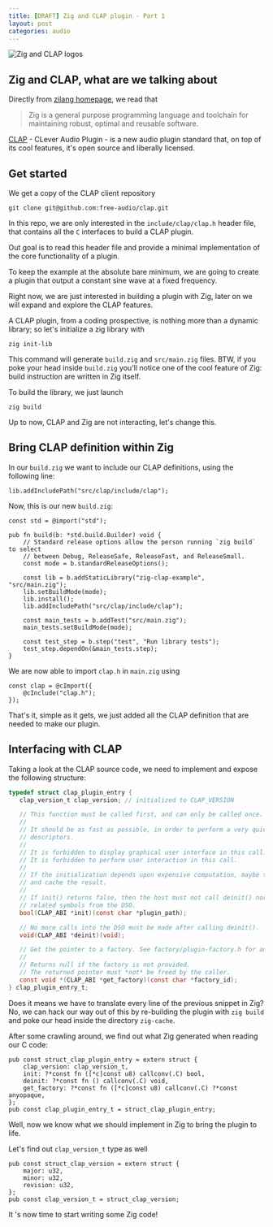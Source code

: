 ```yaml
---
title: [DRAFT] Zig and CLAP plugin - Part 1
layout: post
categories: audio
---
```



![Zig and CLAP logos]({{site.baseurl}}/assets/images/zig_and_clap.png)


## Zig and CLAP, what are we talking about


Directly from [zilang homepage](https://ziglang.org), we read that 

> Zig is a general purpose programming language and toolchain for maintaining robust, optimal and reusable software.

[CLAP](https://github.com/free-audio/clap) - CLever Audio Plugin - is a new audio plugin standard that, on top of its cool features, it's open source and liberally licensed.

## Get started

We get a copy of the CLAP client repository 

```
git clone git@github.com:free-audio/clap.git
```

In this repo, we are only interested in the `include/clap/clap.h` header file, that contains all the `C` interfaces to build a CLAP plugin.

Out goal is to read this header file and provide a minimal implementation of the core functionality of a plugin.

To keep the example at the absolute bare minimum, we are going to create a plugin that output a constant sine wave at a fixed frequency.

Right now, we are just interested in building a plugin with Zig, later on we will expand and explore the CLAP features.

A CLAP plugin, from a coding prospective, is nothing more than a dynamic library; so let's initialize a zig library with

```
zig init-lib
```

This command will generate `build.zig` and `src/main.zig` files. BTW, if you poke your head inside `build.zig` you'll notice one of the cool feature of Zig: build instruction are written in Zig itself.

To build the library, we just launch

```
zig build
```

Up to now, CLAP and Zig are not interacting, let's change this.

## Bring CLAP definition within Zig

In our `build.zig` we want to include our CLAP definitions, using the following line:
```zig
lib.addIncludePath("src/clap/include/clap");
```

Now, this is our new `build.zig`:

```zig
const std = @import("std");

pub fn build(b: *std.build.Builder) void {
    // Standard release options allow the person running `zig build` to select
    // between Debug, ReleaseSafe, ReleaseFast, and ReleaseSmall.
    const mode = b.standardReleaseOptions();

    const lib = b.addStaticLibrary("zig-clap-example", "src/main.zig");
    lib.setBuildMode(mode);
    lib.install();
    lib.addIncludePath("src/clap/include/clap");

    const main_tests = b.addTest("src/main.zig");
    main_tests.setBuildMode(mode);

    const test_step = b.step("test", "Run library tests");
    test_step.dependOn(&main_tests.step);
}
```

We are now able to import `clap.h` in `main.zig` using 

```
const clap = @cImport({
    @cInclude("clap.h");
});
```
That's it, simple as it gets, we just added all the CLAP definition that are needed to make our plugin.

## Interfacing with CLAP

Taking a look at the CLAP source code, we need to implement and expose the following structure:

```c
typedef struct clap_plugin_entry {
   clap_version_t clap_version; // initialized to CLAP_VERSION

   // This function must be called first, and can only be called once.
   //
   // It should be as fast as possible, in order to perform a very quick scan of the plugin
   // descriptors.
   //
   // It is forbidden to display graphical user interface in this call.
   // It is forbidden to perform user interaction in this call.
   //
   // If the initialization depends upon expensive computation, maybe try to do them ahead of time
   // and cache the result.
   //
   // If init() returns false, then the host must not call deinit() nor any other clap
   // related symbols from the DSO.
   bool(CLAP_ABI *init)(const char *plugin_path);

   // No more calls into the DSO must be made after calling deinit().
   void(CLAP_ABI *deinit)(void);

   // Get the pointer to a factory. See factory/plugin-factory.h for an example.
   //
   // Returns null if the factory is not provided.
   // The returned pointer must *not* be freed by the caller.
   const void *(CLAP_ABI *get_factory)(const char *factory_id);
} clap_plugin_entry_t;
```

Does it means we have to translate every line of the previous snippet in Zig? 
No, we can hack our way out of this by re-building the plugin with `zig build` and poke our head inside the directory `zig-cache`.

After some crawling around, we find out what Zig generated when reading our C code:

```zig
pub const struct_clap_plugin_entry = extern struct {
    clap_version: clap_version_t,
    init: ?*const fn ([*c]const u8) callconv(.C) bool,
    deinit: ?*const fn () callconv(.C) void,
    get_factory: ?*const fn ([*c]const u8) callconv(.C) ?*const anyopaque,
};
pub const clap_plugin_entry_t = struct_clap_plugin_entry;
```

Well, now we know what we should implement in Zig to bring the plugin to life.

Let's find out `clap_version_t` type as well

```zig
pub const struct_clap_version = extern struct {
    major: u32,
    minor: u32,
    revision: u32,
};
pub const clap_version_t = struct_clap_version;
```

It 's now time to start writing some Zig code!
